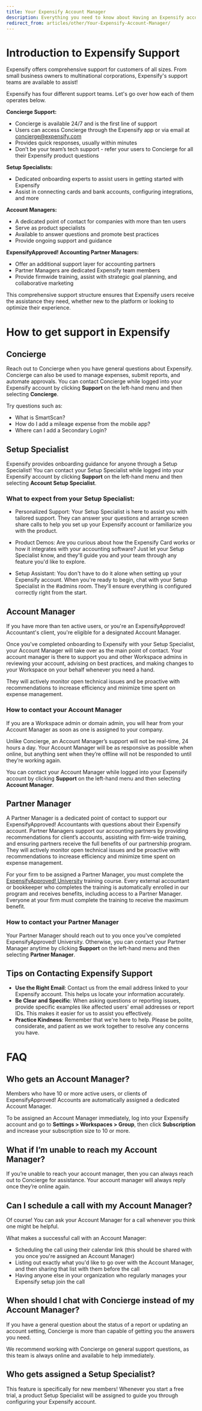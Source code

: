 ```yaml
---
title: Your Expensify Account Manager
description: Everything you need to know about Having an Expensify account manager
redirect_from: articles/other/Your-Expensify-Account-Manager/
---
```


<!-- The lines above are required by Jekyll to process the .md file -->

# Introduction to Expensify Support

Expensify offers comprehensive support for customers of all sizes. From small business owners to multinational corporations, Expensify's support teams are available to assist!

Expensify has four different support teams. Let's go over how each of them operates below. 

**Concierge Support:**
- Concierge is available 24/7 and is the first line of support
- Users can access Concierge through the Expensify app or via email at concierge@expensify.com
- Provides quick responses, usually within minutes
- Don’t be your team’s tech support - refer your users to Concierge for all their Expensify product questions

**Setup Specialists:**
- Dedicated onboarding experts to assist users in getting started with Expensify
- Assist in connecting cards and bank accounts, configuring integrations, and more

**Account Managers:**
- A dedicated point of contact for companies with more than ten users
- Serve as product specialists
- Available to answer questions and promote best practices
- Provide ongoing support and guidance

**ExpensifyApproved! Accounting Partner Managers:**
- Offer an additional support layer for accounting partners
- Partner Managers are dedicated Expensify team members
- Provide firmwide training, assist with strategic goal planning, and collaborative marketing

This comprehensive support structure ensures that Expensify users receive the assistance they need, whether new to the platform or looking to optimize their experience.

# How to get support in Expensify

## Concierge

Reach out to Concierge when you have general questions about Expensify. Concierge can also be used to manage expenses, submit reports, and automate approvals. You can contact Concierge while logged into your Expensify account by clicking **Support** on the left-hand menu and then selecting **Concierge**.

Try questions such as:
- What is SmartScan?
- How do I add a mileage expense from the mobile app?
- Where can I add a Secondary Login?

## Setup Specialist

Expensify provides onboarding guidance for anyone through a Setup Specialist! You can contact your Setup Specialist while logged into your Expensify account by clicking **Support** on the left-hand menu and then selecting **Account Setup Specialist**.

### What to expect from your Setup Specialist:

- Personalized Support: Your Setup Specialist is here to assist you with tailored support. They can answer your questions and arrange screen share calls to help you set up your Expensify account or familiarize you with the product.

- Product Demos: Are you curious about how the Expensify Card works or how it integrates with your accounting software? Just let your Setup Specialist know, and they'll guide you and your team through any feature you'd like to explore.

- Setup Assistant: You don't have to do it alone when setting up your Expensify account. When you're ready to begin, chat with your Setup Specialist in the #admins room. They'll ensure everything is configured correctly right from the start.


## Account Manager

If you have more than ten active users, or you're an ExpensifyApproved! Accountant's client, you're eligible for a designated Account Manager.

Once you've completed onboarding to Expensify with your Setup Specialist, your Account Manager will take over as the main point of contact. Your account manager is there to support you and other Workspace admins in reviewing your account, advising on best practices, and making changes to your Workspace on your behalf whenever you need a hand. 

They will actively monitor open technical issues and be proactive with recommendations to increase efficiency and minimize time spent on expense management.

### How to contact your Account Manager

If you are a Workspace admin or domain admin, you will hear from your Account Manager as soon as one is assigned to your company.

Unlike Concierge, an Account Manager’s support will not be real-time, 24 hours a day. Your Account Manager will be as responsive as possible when online, but anything sent when they’re offline will not be responded to until they’re working again.

You can contact your Account Manager while logged into your Expensify account by clicking **Support** on the left-hand menu and then selecting **Account Manager**.

## Partner Manager

A Partner Manager is a dedicated point of contact to support our ExpensifyApproved! Accountants with questions about their Expensify account. Partner Managers support our accounting partners by providing recommendations for client’s accounts, assisting with firm-wide training, and ensuring partners receive the full benefits of our partnership program. They will actively monitor open technical issues and be proactive with recommendations to increase efficiency and minimize time spent on expense management.

For your firm to be assigned a Partner Manager, you must complete the [ExpensifyApproved! University]([url](https://use.expensify.com/accountants-program)) training course. Every external accountant or bookkeeper who completes the training is automatically enrolled in our program and receives benefits, including access to a Partner Manager. Everyone at your firm must complete the training to receive the maximum benefit.

### How to contact your Partner Manager

Your Partner Manager should reach out to you once you've completed ExpensifyApproved! University. Otherwise, you can contact your Partner Manager anytime by clicking **Support** on the left-hand menu and then selecting **Partner Manager**.

## Tips on Contacting Expensify Support

- **Use the Right Email**: Contact us from the email address linked to your Expensify account. This helps us locate your information accurately.
- **Be Clear and Specific**: When asking questions or reporting issues, provide specific examples like affected users' email addresses or report IDs. This makes it easier for us to assist you effectively.
- **Practice Kindness**: Remember that we're here to help. Please be polite, considerate, and patient as we work together to resolve any concerns you have.

# FAQ
## Who gets an Account Manager?
Members who have 10 or more active users, or clients of ExpensifyApproved! Accounts are automatically assigned a dedicated Account Manager. 

To be assigned an Account Manager immediately, log into your Expensify account and go to **Settings > Workspaces > Group**, then click **Subscription** and increase your subscription size to 10 or more.

## What if I’m unable to reach my Account Manager?
If you’re unable to reach your account manager, then you can always reach out to Concierge for assistance. Your account manager will always reply once they’re online again.

## Can I schedule a call with my Account Manager?
Of course! You can ask your Account Manager for a call whenever you think one might be helpful. 

What makes a successful call with an Account Manager:
- Scheduling the call using their calendar link (this should be shared with you once you're assigned an Account Manager)
- Listing out exactly what you'd like to go over with the Account Manager, and then sharing that list with them before the call
- Having anyone else in your organization who regularly manages your Expensify setup join the call

## When should I chat with Concierge instead of my Account Manager?
If you have a general question about the status of a report or updating an account setting, Concierge is more than capable of getting you the answers you need. 

We recommend working with Concierge on general support questions, as this team is always online and available to help immediately.

## Who gets assigned a Setup Specialist?
This feature is specifically for new members! Whenever you start a free trial, a product Setup Specialist will be assigned to guide you through configuring your Expensify account.
